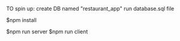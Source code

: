 TO spin up:
create DB named "restaurant_app"
run database.sql file

$npm install

$npm run server
$npm run client

